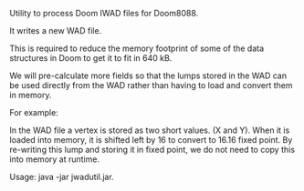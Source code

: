 Utility to process Doom IWAD files for Doom8088.

It writes a new WAD file.

This is required to reduce the memory footprint of some of the data structures in Doom to get it to fit in 640 kB.

We will pre-calculate more fields so that the lumps stored in the WAD can be used directly from the WAD rather than having to load and convert them in memory.

For example:

In the WAD file a vertex is stored as two short values. (X and Y). When it is loaded into memory, it is shifted left by 16 to convert to 16.16 fixed point. By re-writing this lump and storing it in fixed point, we do not need to copy this into memory at runtime.

Usage: java -jar jwadutil.jar.
